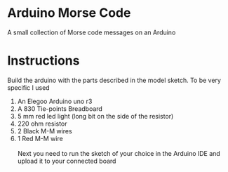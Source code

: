 # Arduino Morse Code
A small collection of Morse code messages on an Arduino
# Instructions
Build the arduino with the parts described in the model sketch. To be very specific I used
1. An Elegoo Arduino uno r3
2. A 830 Tie-points Breadboard
3. 5 mm red led light (long bit on the side of the resistor)
4. 220 ohm resistor
6. 2 Black M-M wires
7. 1 Red M-M wire
<br/><br/>
Next you need to run the sketch of your choice in the Arduino IDE and upload it to your connected board
